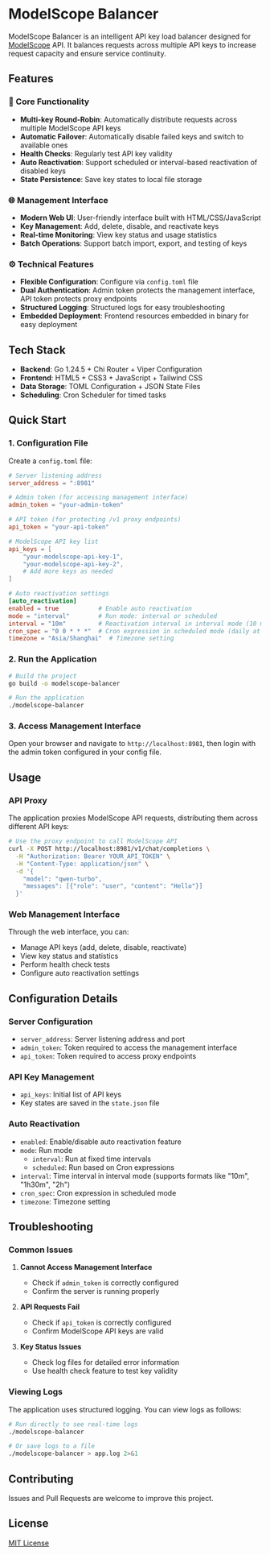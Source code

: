 # ModelScope Balancer

ModelScope Balancer is an intelligent API key load balancer designed for [ModelScope](https://modelscope.cn) API. It balances requests across multiple API keys to increase request capacity and ensure service continuity.

## Features

### 🔧 Core Functionality
- **Multi-key Round-Robin**: Automatically distribute requests across multiple ModelScope API keys
- **Automatic Failover**: Automatically disable failed keys and switch to available ones
- **Health Checks**: Regularly test API key validity
- **Auto Reactivation**: Support scheduled or interval-based reactivation of disabled keys
- **State Persistence**: Save key states to local file storage

### 🌐 Management Interface
- **Modern Web UI**: User-friendly interface built with HTML/CSS/JavaScript
- **Key Management**: Add, delete, disable, and reactivate keys
- **Real-time Monitoring**: View key status and usage statistics
- **Batch Operations**: Support batch import, export, and testing of keys

### ⚙️ Technical Features
- **Flexible Configuration**: Configure via `config.toml` file
- **Dual Authentication**: Admin token protects the management interface, API token protects proxy endpoints
- **Structured Logging**: Structured logs for easy troubleshooting
- **Embedded Deployment**: Frontend resources embedded in binary for easy deployment

## Tech Stack

- **Backend**: Go 1.24.5 + Chi Router + Viper Configuration
- **Frontend**: HTML5 + CSS3 + JavaScript + Tailwind CSS
- **Data Storage**: TOML Configuration + JSON State Files
- **Scheduling**: Cron Scheduler for timed tasks

## Quick Start

### 1. Configuration File

Create a `config.toml` file:

```toml
# Server listening address
server_address = ":8981"

# Admin token (for accessing management interface)
admin_token = "your-admin-token"

# API token (for protecting /v1 proxy endpoints)
api_token = "your-api-token"

# ModelScope API key list
api_keys = [
    "your-modelscope-api-key-1",
    "your-modelscope-api-key-2",
    # Add more keys as needed
]

# Auto reactivation settings
[auto_reactivation]
enabled = true           # Enable auto reactivation
mode = "interval"        # Run mode: interval or scheduled
interval = "10m"         # Reactivation interval in interval mode (10 minutes)
cron_spec = "0 0 * * *"  # Cron expression in scheduled mode (daily at midnight)
timezone = "Asia/Shanghai"  # Timezone setting
```

### 2. Run the Application

```bash
# Build the project
go build -o modelscope-balancer

# Run the application
./modelscope-balancer
```

### 3. Access Management Interface

Open your browser and navigate to `http://localhost:8981`, then login with the admin token configured in your config file.

## Usage

### API Proxy

The application proxies ModelScope API requests, distributing them across different API keys:

```bash
# Use the proxy endpoint to call ModelScope API
curl -X POST http://localhost:8981/v1/chat/completions \
  -H "Authorization: Bearer YOUR_API_TOKEN" \
  -H "Content-Type: application/json" \
  -d '{
    "model": "qwen-turbo",
    "messages": [{"role": "user", "content": "Hello"}]
  }'
```

### Web Management Interface

Through the web interface, you can:
- Manage API keys (add, delete, disable, reactivate)
- View key status and statistics
- Perform health check tests
- Configure auto reactivation settings

## Configuration Details

### Server Configuration
- `server_address`: Server listening address and port
- `admin_token`: Token required to access the management interface
- `api_token`: Token required to access proxy endpoints

### API Key Management
- `api_keys`: Initial list of API keys
- Key states are saved in the `state.json` file

### Auto Reactivation
- `enabled`: Enable/disable auto reactivation feature
- `mode`: Run mode
  - `interval`: Run at fixed time intervals
  - `scheduled`: Run based on Cron expressions
- `interval`: Time interval in interval mode (supports formats like "10m", "1h30m", "2h")
- `cron_spec`: Cron expression in scheduled mode
- `timezone`: Timezone setting

## Troubleshooting

### Common Issues

1. **Cannot Access Management Interface**
   - Check if `admin_token` is correctly configured
   - Confirm the server is running properly

2. **API Requests Fail**
   - Check if `api_token` is correctly configured
   - Confirm ModelScope API keys are valid

3. **Key Status Issues**
   - Check log files for detailed error information
   - Use health check feature to test key validity

### Viewing Logs

The application uses structured logging. You can view logs as follows:

```bash
# Run directly to see real-time logs
./modelscope-balancer

# Or save logs to a file
./modelscope-balancer > app.log 2>&1
```

## Contributing

Issues and Pull Requests are welcome to improve this project.

## License

[MIT License](LICENSE)